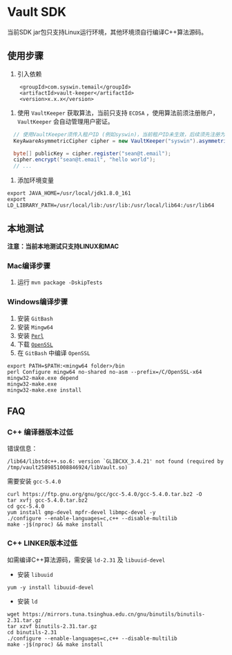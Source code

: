 # Vault SDK

当前SDK jar包只支持Linux运行环境，其他环境须自行编译C++算法源码。

## 使用步骤
1. 引入依赖
```
    <groupId>com.syswin.temail</groupId>
    <artifactId>vault-keeper</artifactId>
    <version>x.x.x</version>
```
1. 使用 `VaultKeeper` 获取算法，当前只支持 `ECDSA` ，使用算法前须注册账户， `VaultKeeper` 会自动管理用户密证。
```java
  // 使用VaultKeeper须传入租户ID (例如syswin)，当前租户ID未生效，后续须先注册为合法租户方可使用SDK
  KeyAwareAsymmetricCipher cipher = new VaultKeeper("syswin").asymmetricCipher(CipherAlgorithm.ECDSA);

  byte[] publicKey = cipher.register("sean@t.email");
  cipher.encrypt("sean@t.email", "hello world");
  // ...
```
1. 添加环境变量
```
export JAVA_HOME=/usr/local/jdk1.8.0_161
export LD_LIBRARY_PATH=/usr/local/lib:/usr/lib:/usr/local/lib64:/usr/lib64
```

## 本地测试
**注意：当前本地测试只支持LINUX和MAC**

### Mac编译步骤
1. 运行 `mvn package -DskipTests`

### Windows编译步骤
1. 安装 `GitBash`
1. 安装 `Mingw64`
1. 安装 [`Perl`](http://strawberryperl.com/)
1. 下载 [`OpenSSL`](https://www.openssl.org/)
1. 在 `GitBash` 中编译 `OpenSSL`
  ```
  export PATH=$PATH:<mingw64 folder>/bin
  perl Configure mingw64 no-shared no-asm --prefix=/C/OpenSSL-x64
  mingw32-make.exe depend
  mingw32-make.exe
  mingw32-make.exe install
  ```

## FAQ
### C++ 编译器版本过低
错误信息：
```
/lib64/libstdc++.so.6: version `GLIBCXX_3.4.21' not found (required by /tmp/vault2589851008846924/libVault.so)
```
    
需要安装 `gcc-5.4.0`
```
curl https://ftp.gnu.org/gnu/gcc/gcc-5.4.0/gcc-5.4.0.tar.bz2 -O
tar xvfj gcc-5.4.0.tar.bz2
cd gcc-5.4.0
yum install gmp-devel mpfr-devel libmpc-devel -y
./configure --enable-languages=c,c++ --disable-multilib
make -j$(nproc) && make install
```

### C++ LINKER版本过低
如需编译C++算法源码，需安装 `ld-2.31` 及 `libuuid-devel`
* 安装 `libuuid` 
```
yum -y install libuuid-devel
```

* 安装 `ld`
```
wget https://mirrors.tuna.tsinghua.edu.cn/gnu/binutils/binutils-2.31.tar.gz
tar xzvf binutils-2.31.tar.gz
cd binutils-2.31
./configure --enable-languages=c,c++ --disable-multilib
make -j$(nproc) && make install
```
